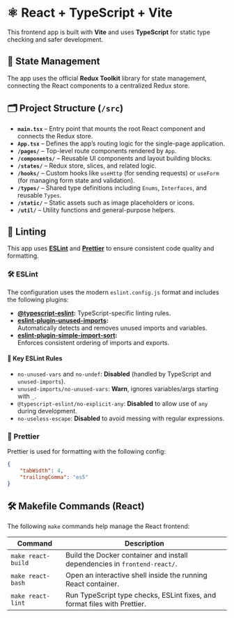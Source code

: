 # ⚛️ React + TypeScript + Vite

This frontend app is built with **Vite** and uses **TypeScript** for static type checking and safer development.

## 🧠 State Management

The app uses the official **Redux Toolkit** library for state management, connecting the React components to a centralized Redux store.

## 🗂️ Project Structure (`/src`)

-   **`main.tsx`** – Entry point that mounts the root React component and connects the Redux store.
-   **`App.tsx`** – Defines the app’s routing logic for the single-page application.
-   **`/pages/`** – Top-level route components rendered by `App`.
-   **`/components/`** – Reusable UI components and layout building blocks.
-   **`/states/`** – Redux store, slices, and related logic.
-   **`/hooks/`** – Custom hooks like `useHttp` (for sending requests) or `useForm` (for managing form state and validation).
-   **`/types/`** – Shared type definitions including `Enums`, `Interfaces`, and reusable `Types`.
-   **`/static/`** – Static assets such as image placeholders or icons.
-   **`/util/`** – Utility functions and general-purpose helpers.

## 🧹 Linting

This app uses **[ESLint](https://eslint.org/)** and **[Prettier](https://prettier.io/)** to ensure consistent code quality and formatting.

### 🛠 ESLint

The configuration uses the modern `eslint.config.js` format and includes the following plugins:

-   **[@typescript-eslint](https://typescript-eslint.io/):** TypeScript-specific linting rules.
-   **[eslint-plugin-unused-imports](https://www.npmjs.com/package/eslint-plugin-unused-imports):**  
    Automatically detects and removes unused imports and variables.
-   **[eslint-plugin-simple-import-sort](https://www.npmjs.com/package/eslint-plugin-simple-import-sort):**  
    Enforces consistent ordering of imports and exports.

#### 🔑 Key ESLint Rules

-   `no-unused-vars` and `no-undef`: **Disabled** (handled by TypeScript and `unused-imports`).
-   `unused-imports/no-unused-vars`: **Warn**, ignores variables/args starting with `_`.
-   `@typescript-eslint/no-explicit-any`: **Disabled** to allow use of `any` during development.
-   `no-useless-escape`: **Disabled** to avoid messing with regular expressions.

### 🎨 Prettier

Prettier is used for formatting with the following config:

```json
{
    "tabWidth": 4,
    "trailingComma": "es5"
}
```

## 🛠️ Makefile Commands (React)

The following `make` commands help manage the React frontend:

| Command            | Description                                                               |
| ------------------ | ------------------------------------------------------------------------- |
| `make react-build` | Build the Docker container and install dependencies in `frontend-react/`. |
| `make react-bash`  | Open an interactive shell inside the running React container.             |
| `make react-lint`  | Run TypeScript type checks, ESLint fixes, and format files with Prettier. |
